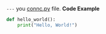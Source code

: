 `---`
you [connc.py](connc.py) file.
**Code Example**

```python
def hello_world():
    print("Hello, World!")

